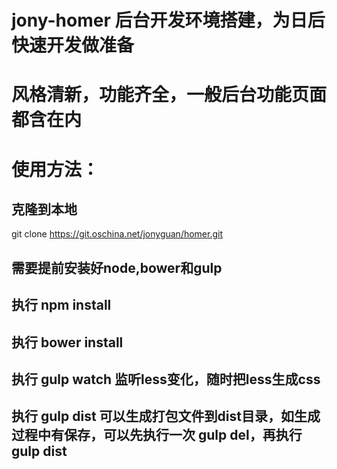 # jony-homer 后台开发环境搭建，为日后快速开发做准备
# 风格清新，功能齐全，一般后台功能页面都含在内
# 使用方法：

## 克隆到本地
  git clone https://git.oschina.net/jonyguan/homer.git

## 需要提前安装好node,bower和gulp

## 执行 npm install

## 执行 bower install

## 执行 gulp watch 监听less变化，随时把less生成css

## 执行 gulp dist 可以生成打包文件到dist目录，如生成过程中有保存，可以先执行一次 gulp del，再执行 gulp dist


